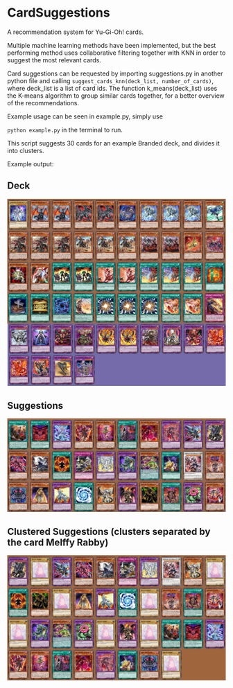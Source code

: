 # CardSuggestions
A recommendation system for Yu-Gi-Oh! cards.

Multiple machine learning methods have been implemented, but the best performing method uses collaborative filtering together with KNN in order to suggest the most relevant cards.

Card suggestions can be requested by importing suggestions.py in another python file and calling ``suggest_cards_knn(deck_list, number_of_cards)``, where deck_list is a list of card ids.
The function k_means(deck_list) uses the K-means algorithm to group similar cards together, for a better overview of the recommendations.

Example usage can be seen in example.py, simply use 

``python example.py`` in the terminal to run.

This script suggests 30 cards for an example Branded deck, and divides it into clusters.

Example output:

## Deck
![deck](Images/BrandedDeck.png)

## Suggestions
![Suggestions](Images/Suggestions.png)

## Clustered Suggestions (clusters separated by the card Melffy Rabby)
![CLustering](Images/Clustering.png)

